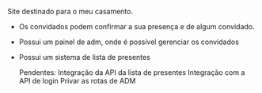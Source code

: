 Site destinado para o meu casamento.
- Os convidados podem confirmar a sua presença e de algum convidado.
- Possui um painel de adm, onde é possível gerenciar os convidados
- Possui um sistema de lista de presentes

  Pendentes:
  Integração da API da lista de presentes
  Integração com a API de login
  Privar as rotas de ADM
